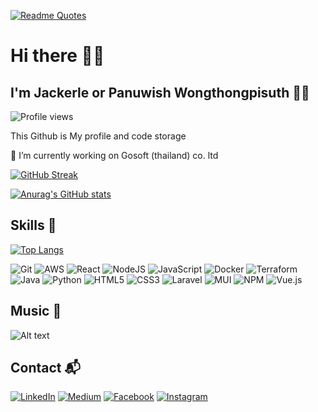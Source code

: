
[![Readme Quotes](https://quotes-github-readme.vercel.app/api?type=horizontal&theme=dracula&quote=First,%20solve%20the%20problem.%20Then%20write%20the%20code.&author=John%20Johnson)](https://github.com/piyushsuthar/github-readme-quotes)
<h1 align= "start">Hi there 🤚🏻 </h1>
<h2 align="start"> I'm Jackerle  or Panuwish Wongthongpisuth 👨‍🎓 </h2>

 ![Profile views](https://gpvc.arturio.dev/jackerle)  


<p align="start">This Github is My profile and code storage</p>
<p align="start"> 🔭 I’m currently working on Gosoft (thailand) co. ltd </p> 

[![GitHub Streak](https://github-readme-streak-stats.herokuapp.com?user=jackerle&theme=dracula&border_radius=10&date_format=j%20M%5B%20Y%5D)](https://git.io/streak-stats)

[![Anurag's GitHub stats](https://github-readme-stats-git-masterrstaa-rickstaa.vercel.app/api?username=jackerle&hide=stars,prs&count_private=true&show_icons=true&theme=dracula&)](https://github.com/anuraghazra/github-readme-stats)



<h2 align="start"> Skills 🧬 </h2>

[![Top Langs](https://github-readme-stats-git-masterrstaa-rickstaa.vercel.app/api/top-langs/?username=jackerle&hide=c,HTML,css&langs_count=3&layout=compact)](https://github.com/anuraghazra/github-readme-stats)

![Git](https://img.shields.io/badge/git-%23F05033.svg?style=for-the-badge&logo=git&logoColor=white) ![AWS](https://img.shields.io/badge/AWS-%23FF9900.svg?style=for-the-badge&logo=amazon-aws&logoColor=white) ![React](https://img.shields.io/badge/react-%2320232a.svg?style=for-the-badge&logo=react&logoColor=%2361DAFB) ![NodeJS](https://img.shields.io/badge/node.js-6DA55F?style=for-the-badge&logo=node.js&logoColor=white) ![JavaScript](https://img.shields.io/badge/javascript-%23323330.svg?style=for-the-badge&logo=javascript&logoColor=%23F7DF1E) ![Docker](https://img.shields.io/badge/docker-%230db7ed.svg?style=for-the-badge&logo=docker&logoColor=white) ![Terraform](https://img.shields.io/badge/terraform-%235835CC.svg?style=for-the-badge&logo=terraform&logoColor=white) ![Java](https://img.shields.io/badge/java-%23ED8B00.svg?style=for-the-badge&logo=java&logoColor=white) ![Python](https://img.shields.io/badge/python-3670A0?style=for-the-badge&logo=python&logoColor=ffdd54) ![HTML5](https://img.shields.io/badge/html5-%23E34F26.svg?style=for-the-badge&logo=html5&logoColor=white) ![CSS3](https://img.shields.io/badge/css3-%231572B6.svg?style=for-the-badge&logo=css3&logoColor=white)  ![Laravel](https://img.shields.io/badge/laravel-%23FF2D20.svg?style=for-the-badge&logo=laravel&logoColor=white) ![MUI](https://img.shields.io/badge/MUI-%230081CB.svg?style=for-the-badge&logo=mui&logoColor=white) ![NPM](https://img.shields.io/badge/NPM-%23000000.svg?style=for-the-badge&logo=npm&logoColor=white)  ![Vue.js](https://img.shields.io/badge/vuejs-%2335495e.svg?style=for-the-badge&logo=vuedotjs&logoColor=%234FC08D)





<h2 align="start"> Music 🎵 </h2>

![Alt text](https://spotify-recently-played-readme.vercel.app/api?user=316ezsrw46uuxtt5tpjoieh6hf54&count=4)




<h2 align="start"> Contact 📬 </h2>

<p>

[![LinkedIn](https://img.shields.io/badge/linkedin-%230077B5.svg?style=for-the-badge&logo=linkedin&logoColor=white)](https://www.linkedin.com/in/panuwish-wongthongpisuth-27540417b/) 
[![Medium](https://img.shields.io/badge/Medium-12100E?style=for-the-badge&logo=medium&logoColor=white)](https://medium.com/@zeustololisis) 
  [![Facebook](https://img.shields.io/badge/Facebook-%231877F2.svg?style=for-the-badge&logo=Facebook&logoColor=white)](https://www.facebook.com/panuwichw/) [![Instagram](https://img.shields.io/badge/Instagram-%23E4405F.svg?style=for-the-badge&logo=Instagram&logoColor=white)](https://www.instagram.com/jxcky19_11/)
  
</p>





<!--
**jackerle/jackerle** is a ✨ _special_ ✨ repository because its `README.md` (this file) appears on your GitHub profile.

Here are some ideas to get you started:

- 🔭 I’m currently working on ...
- 🌱 I’m currently learning ...
- 👯 I’m looking to collaborate on ...
- 🤔 I’m looking for help with ...
- 💬 Ask me about ...
- 📫 How to reach me: ...
- 😄 Pronouns: ...
- ⚡ Fun fact: ...
-->
